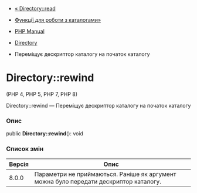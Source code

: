 - [« Directory::read](directory.read.md)
- [Функції для роботи з каталогами»](ref.dir.md)

- [PHP Manual](index.md)
- [Directory](class.directory.md)
- Переміщує дескриптор каталогу на початок каталогу

# Directory::rewind

(PHP 4, PHP 5, PHP 7, PHP 8)

Directory::rewind — Переміщує дескриптор каталогу на початок каталогу

### Опис

public **Directory::rewind**(): void

### Список змін

| Версія | Опис                                                                                  |
| ------ | ------------------------------------------------------------------------------------- |
| 8.0.0  | Параметри не приймаються. Раніше як аргумент можна було передати дескриптор каталогу. |
